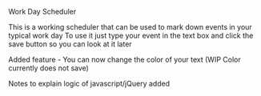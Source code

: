 Work Day Scheduler

This is a working scheduler that can be used to mark down events in your typical work day
To use it just type your event in the text box and click the save button so you can look at it later

Added feature - You can now change the color of your text (WIP Color currently does not save)

Notes to explain logic of javascript/jQuery added